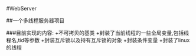 #WebServer

##一个多线程服务器项目

###目前实现的内容:
+不可拷贝的基类
+封装了当前线程的一些全局变量,包括线程名,tid等参数
+封装互斥锁以及持有互斥锁的对象
+封装条件变量
+封装了linux的线程
